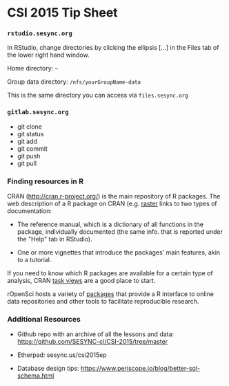 # CSI 2015 Tip Sheet


### ```rstudio.sesync.org```

In RStudio, change directories by clicking the ellipsis [...] in the Files tab of the lower right hand window.

Home directory: ```~```

Group data directory: ```/nfs/yourGroupName-data```

This is the same directory you can access via ```files.sesync.org```

### ```gitlab.sesync.org```

* git clone
* git status
* git add
* git commit
* git push
* git pull


### Finding resources in R

CRAN (http://cran.r-project.org/) is the main repository of R packages. The web description of a R package on CRAN (e.g. [raster](http://cran.r-project.org/web/packages/raster/index.html) links to two types of documentation:

* The reference manual, which is a dictionary of all functions in the package, individually documented (the same info. that is reported under the "Help" tab in RStudio).

* One or more vignettes that introduce the packages' main features, akin to a tutorial.

If you need to know which R packages are available for a certain type of analysis, CRAN [task views](https://cran.r-project.org/web/views/) are a good place to start.

rOpenSci hosts a variety of [packages](https://ropensci.org/packages/) that provide a R interface to online data repositories and other tools to facilitate reproducible research.


### Additional Resources

* Github repo with an archive of all the lessons and data: https://github.com/SESYNC-ci/CSI-2015/tree/master
* Etherpad: sesync.us/csi2015ep

* Database design tips: https://www.periscope.io/blog/better-sql-schema.html
